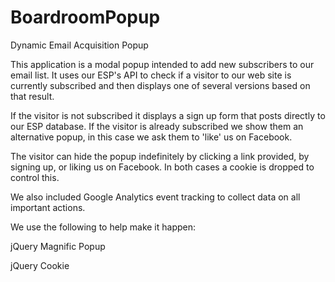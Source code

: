 BoardroomPopup
==============

Dynamic Email Acquisition Popup

This application is a modal popup intended to add new subscribers to our email list.  It uses our ESP's API to check if a visitor to our web site is currently subscribed and then displays one of several versions based on that result.  

If the visitor is not subscribed it displays a sign up form that posts directly to our ESP database.  If the visitor is already subscribed we show them an alternative popup, in this case we ask them to 'like' us on Facebook.

The visitor can hide the popup indefinitely by clicking a link provided, by signing up, or liking us on Facebook.  In both cases a cookie is dropped to control this.

We also included Google Analytics event tracking to collect data on all important actions.  

We use the following to help make it happen:

jQuery Magnific Popup

jQuery Cookie
